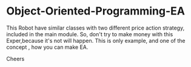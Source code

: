 # Object-Oriented-Programming-EA

This Robot have similar classes with two different price action strategy, included in the main module. So, don't try to make money with this Exper,because it's not will happen. This is only example, and  one of the  concept , 
how you can make EA.

Cheers
